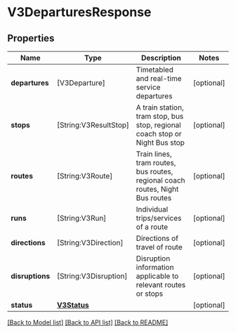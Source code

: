 # V3DeparturesResponse

## Properties
Name | Type | Description | Notes
------------ | ------------- | ------------- | -------------
**departures** | [V3Departure] | Timetabled and real-time service departures | [optional] 
**stops** | [String:V3ResultStop] | A train station, tram stop, bus stop, regional coach stop or Night Bus stop | [optional] 
**routes** | [String:V3Route] | Train lines, tram routes, bus routes, regional coach routes, Night Bus routes | [optional] 
**runs** | [String:V3Run] | Individual trips/services of a route | [optional] 
**directions** | [String:V3Direction] | Directions of travel of route | [optional] 
**disruptions** | [String:V3Disruption] | Disruption information applicable to relevant routes or stops | [optional] 
**status** | [**V3Status**](V3Status.md) |  | [optional] 

[[Back to Model list]](../README.md#documentation-for-models) [[Back to API list]](../README.md#documentation-for-api-endpoints) [[Back to README]](../README.md)


